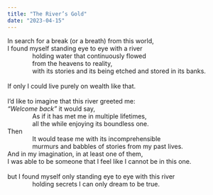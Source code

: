 ```yaml
---
title: "The River’s Gold"
date: "2023-04-15"
---
```


In search for a break (or a breath) from this world,<br>
I found myself standing eye to eye with a river<br>
&emsp;&emsp;&emsp;&emsp;holding water that continuously flowed<br>
&emsp;&emsp;&emsp;&emsp;from the heavens to reality,<br>
&emsp;&emsp;&emsp;&emsp;with its stories and its being etched and stored in its banks.<br>
<br>
If only I could live purely on wealth like that.<br>
<br>
I’d like to imagine that this river greeted me:<br>
<i>“Welcome back”</i> it would say,<br>
&emsp;&emsp;&emsp;&emsp;As if it has met me in multiple lifetimes,<br>
&emsp;&emsp;&emsp;&emsp;all the while enjoying its boundless one.<br>
Then<br>
&emsp;&emsp;&emsp;&emsp;It would tease me with its incomprehensible<br>
&emsp;&emsp;&emsp;&emsp;murmurs and babbles of stories from my past lives.<br>
And in my imagination, in at least one of them,<br>
I was able to be someone that I feel like I cannot be in this one.<br>
<br>
but I found myself only standing eye to eye with this river<br>
&emsp;&emsp;&emsp;&emsp;holding secrets I can only dream to be true.

